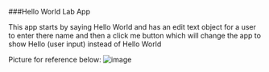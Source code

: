 ###Hello World Lab App

This app starts by saying Hello World and has an edit text object for a user to enter there name and then a click me button which will change the app to show Hello (user input) instead of Hello World

Picture for reference below:
![image](https://github.com/user-attachments/assets/00fdd23f-09ca-483a-bb26-ad89fb6514de)
